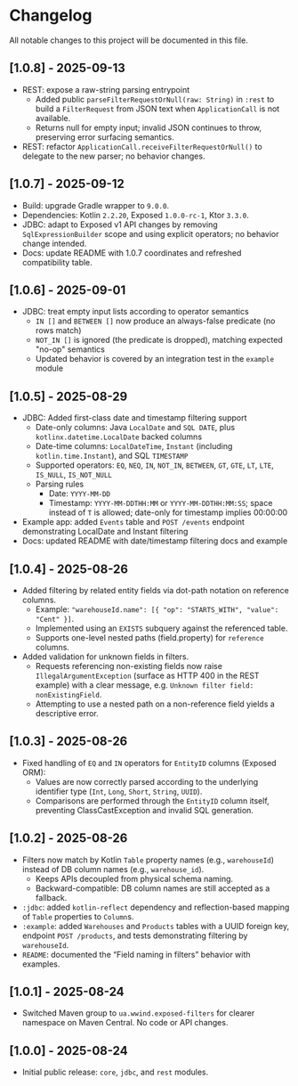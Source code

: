 # Changelog

All notable changes to this project will be documented in this file.

## [1.0.8] - 2025-09-13

- REST: expose a raw-string parsing entrypoint
    - Added public `parseFilterRequestOrNull(raw: String)` in `:rest` to build a `FilterRequest` from JSON text
      when `ApplicationCall` is not available.
    - Returns null for empty input; invalid JSON continues to throw, preserving error surfacing semantics.
- REST: refactor `ApplicationCall.receiveFilterRequestOrNull()` to delegate to the new parser; no behavior changes.

## [1.0.7] - 2025-09-12

- Build: upgrade Gradle wrapper to `9.0.0`.
- Dependencies: Kotlin `2.2.20`, Exposed `1.0.0-rc-1`, Ktor `3.3.0`.
- JDBC: adapt to Exposed v1 API changes by removing `SqlExpressionBuilder` scope and using explicit operators; no
  behavior change intended.
- Docs: update README with 1.0.7 coordinates and refreshed compatibility table.

## [1.0.6] - 2025-09-01

- JDBC: treat empty input lists according to operator semantics
    - `IN []` and `BETWEEN []` now produce an always-false predicate (no rows match)
    - `NOT_IN []` is ignored (the predicate is dropped), matching expected "no-op" semantics
    - Updated behavior is covered by an integration test in the `example` module

## [1.0.5] - 2025-08-29

- JDBC: Added first-class date and timestamp filtering support
    - Date-only columns: Java `LocalDate` and `SQL DATE`, plus `kotlinx.datetime.LocalDate` backed columns
    - Date-time columns: `LocalDateTime`, `Instant` (including `kotlin.time.Instant`), and SQL `TIMESTAMP`
    - Supported operators: `EQ`, `NEQ`, `IN`, `NOT_IN`, `BETWEEN`, `GT`, `GTE`, `LT`, `LTE`, `IS_NULL`, `IS_NOT_NULL`
    - Parsing rules
        - Date: `YYYY-MM-DD`
        - Timestamp: `YYYY-MM-DDTHH:MM` or `YYYY-MM-DDTHH:MM:SS`; space instead of `T` is allowed; date-only for
          timestamp implies 00:00:00
- Example app: added `Events` table and `POST /events` endpoint demonstrating LocalDate and Instant filtering
- Docs: updated README with date/timestamp filtering docs and example

## [1.0.4] - 2025-08-26

- Added filtering by related entity fields via dot-path notation on reference columns.
    - Example: `"warehouseId.name": [{ "op": "STARTS_WITH", "value": "Cent" }]`.
    - Implemented using an `EXISTS` subquery against the referenced table.
    - Supports one-level nested paths (field.property) for `reference` columns.
- Added validation for unknown fields in filters.
    - Requests referencing non-existing fields now raise `IllegalArgumentException` (surface as HTTP 400 in the REST
      example) with a clear message, e.g. `Unknown filter field: nonExistingField`.
    - Attempting to use a nested path on a non-reference field yields a descriptive error.

## [1.0.3] - 2025-08-26

- Fixed handling of `EQ` and `IN` operators for `EntityID` columns (Exposed ORM):
    - Values are now correctly parsed according to the underlying identifier type (`Int`, `Long`, `Short`, `String`,
      `UUID`).
    - Comparisons are performed through the `EntityID` column itself, preventing ClassCastException and invalid SQL
      generation.

## [1.0.2] - 2025-08-26

- Filters now match by Kotlin `Table` property names (e.g., `warehouseId`) instead of DB column names (e.g.,
  `warehouse_id`).
    - Keeps APIs decoupled from physical schema naming.
    - Backward-compatible: DB column names are still accepted as a fallback.
- `:jdbc`: added `kotlin-reflect` dependency and reflection-based mapping of `Table` properties to `Column`s.
- `:example`: added `Warehouses` and `Products` tables with a UUID foreign key, endpoint `POST /products`, and tests
  demonstrating filtering by `warehouseId`.
- `README`: documented the “Field naming in filters” behavior with examples.

## [1.0.1] - 2025-08-24

- Switched Maven group to `ua.wwind.exposed-filters` for clearer namespace on Maven Central. No code or API changes.

## [1.0.0] - 2025-08-24

- Initial public release: `core`, `jdbc`, and `rest` modules.
